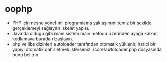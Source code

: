 # oophp
- PHP için nesne yönelimli programlama yaklaşımını temiz bir şekilde gerçeklemeyi sağlayan iskelet yapısı.
- Java'da olduğu gibi main sistem main metodu üzerinden ayağa kalkar, kodlamaya buradan başlayın.
- php ve libs dizinleri autoloader tarafından otomatik yüklenir, harici bir yapıyı otomatik dahil etmek isterseniz ./core/autoloader.php dosyasında bunu belitrin.
